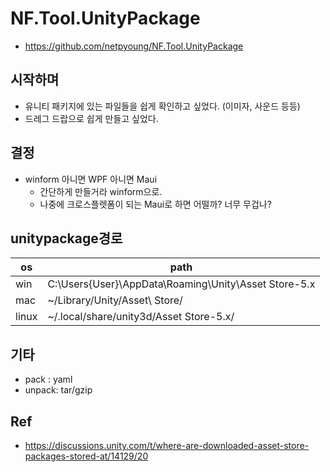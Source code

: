 # NF.Tool.UnityPackage

- <https://github.com/netpyoung/NF.Tool.UnityPackage>

## 시작하며

- 유니티 패키지에 있는 파일들을 쉽게 확인하고 싶었다. (이미자, 사운드 등등)
- 드레그 드랍으로 쉽게 만들고 싶었다.

## 결정

- winform 아니면 WPF 아니면 Maui
  - 간단하게 만들거라 winform으로.
  - 나중에 크로스플렛폼이 되는 Maui로 하면 어떨까? 너무 무겁나?

## unitypackage경로

| os    | path                                                 |
| ----- | ---------------------------------------------------- |
| win   | C:\Users{User}\AppData\Roaming\Unity\Asset Store-5.x |
| mac   | ~/Library/Unity/Asset\ Store/                        |
| linux | ~/.local/share/unity3d/Asset Store-5.x/              |


## 기타

- pack : yaml
- unpack: tar/gzip


## Ref

- <https://discussions.unity.com/t/where-are-downloaded-asset-store-packages-stored-at/14129/20>